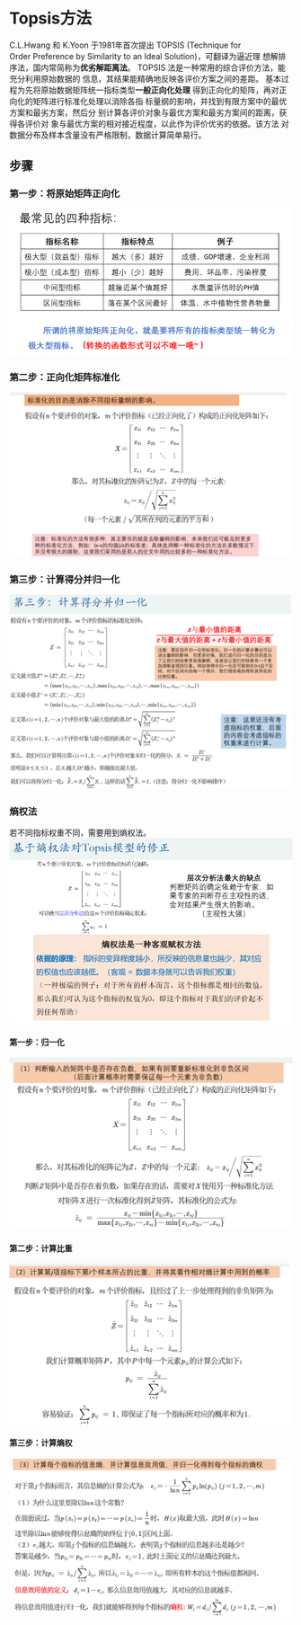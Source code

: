 # Topsis方法

C.L.Hwang 和 K.Yoon 于1981年首次提出 TOPSIS (Technique for 
Order Preference by Similarity to an Ideal Solution)，可翻译为逼近理
想解排序法，国内常简称为**优劣解距离法**。
TOPSIS 法是一种常用的综合评价方法，能充分利用原始数据的
信息，其结果能精确地反映各评价方案之间的差距。
基本过程为先将原始数据矩阵统一指标类型**一般正向化处理**
得到正向化的矩阵，再对正向化的矩阵进行标准化处理以消除各指
标量纲的影响，并找到有限方案中的最优方案和最劣方案，然后分
别计算各评价对象与最优方案和最劣方案间的距离，获得各评价对
象与最优方案的相对接近程度，以此作为评价优劣的依据。该方法
对数据分布及样本含量没有严格限制，数据计算简单易行。

## 步骤

### 第一步：将原始矩阵正向化

![第一步](./image/8.png)

### 第二步：正向化矩阵标准化

![第二步](./image/4.png)

### 第三步：计算得分并归一化

![第三步](./image/14.png)

### 熵权法

若不同指标权重不同，需要用到熵权法。
![熵权法](./image/1.png)

#### 第一步：归一化

![第一步](./image/2.png)

#### 第二步：计算比重

![第二步](./image/3.png)

#### 第三步：计算熵权

![第三步](./image/5.png)